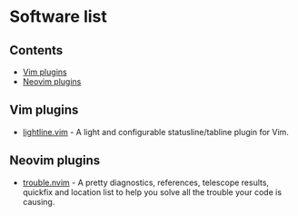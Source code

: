 # Software list

## Contents

- [Vim plugins](#vim-plugins)
- [Neovim plugins](#neovim-plugins)

## Vim plugins

- [lightline.vim](https://github.com/itchyny/lightline.vim) - A light and configurable statusline/tabline plugin for Vim.

## Neovim plugins

- [trouble.nvim](https://github.com/folke/trouble.nvim) - A pretty diagnostics, references, telescope results, quickfix and location list to help you solve all the trouble your code is causing.

